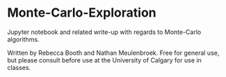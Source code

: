 # Monte-Carlo-Exploration
Jupyter notebook and related write-up with regards to Monte-Carlo algorithms.

Written by Rebecca Booth and Nathan Meulenbroek. Free for general use, but please consult before use at the University of Calgary for use in classes.
